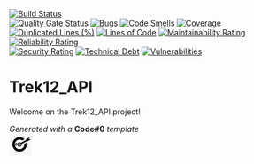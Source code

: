 [![Build Status](https://codefirst.iut.uca.fr/api/badges/Trek_Prod/Trek12_API/status.svg)](https://codefirst.iut.uca.fr/Trek_Prod/Trek12_API)  
[![Quality Gate Status](https://codefirst.iut.uca.fr/sonar/api/project_badges/measure?project=Trek12_API&metric=alert_status)](https://codefirst.iut.uca.fr/sonar/dashboard?id=Trek12_API)
[![Bugs](https://codefirst.iut.uca.fr/sonar/api/project_badges/measure?project=Trek12_API&metric=bugs)](https://codefirst.iut.uca.fr/sonar/dashboard?id=Trek12_API)
[![Code Smells](https://codefirst.iut.uca.fr/sonar/api/project_badges/measure?project=Trek12_API&metric=code_smells)](https://codefirst.iut.uca.fr/sonar/dashboard?id=Trek12_API)
[![Coverage](https://codefirst.iut.uca.fr/sonar/api/project_badges/measure?project=Trek12_API&metric=coverage)](https://codefirst.iut.uca.fr/sonar/dashboard?id=Trek12_API)  
[![Duplicated Lines (%)](https://codefirst.iut.uca.fr/sonar/api/project_badges/measure?project=Trek12_API&metric=duplicated_lines_density)](https://codefirst.iut.uca.fr/sonar/dashboard?id=Trek12_API)
[![Lines of Code](https://codefirst.iut.uca.fr/sonar/api/project_badges/measure?project=Trek12_API&metric=ncloc)](https://codefirst.iut.uca.fr/sonar/dashboard?id=Trek12_API)
[![Maintainability Rating](https://codefirst.iut.uca.fr/sonar/api/project_badges/measure?project=Trek12_API&metric=sqale_rating)](https://codefirst.iut.uca.fr/sonar/dashboard?id=Trek12_API)
[![Reliability Rating](https://codefirst.iut.uca.fr/sonar/api/project_badges/measure?project=Trek12_API&metric=reliability_rating)](https://codefirst.iut.uca.fr/sonar/dashboard?id=Trek12_API)  
[![Security Rating](https://codefirst.iut.uca.fr/sonar/api/project_badges/measure?project=Trek12_API&metric=security_rating)](https://codefirst.iut.uca.fr/sonar/dashboard?id=Trek12_API)
[![Technical Debt](https://codefirst.iut.uca.fr/sonar/api/project_badges/measure?project=Trek12_API&metric=sqale_index)](https://codefirst.iut.uca.fr/sonar/dashboard?id=Trek12_API)
[![Vulnerabilities](https://codefirst.iut.uca.fr/sonar/api/project_badges/measure?project=Trek12_API&metric=vulnerabilities)](https://codefirst.iut.uca.fr/sonar/dashboard?id=Trek12_API)  

 
# Trek12_API

Welcome on the Trek12_API project!  

  

_Generated with a_ **Code#0** _template_  
<img src="Documentation/doc_images/CodeFirst.png" height=40/>   
